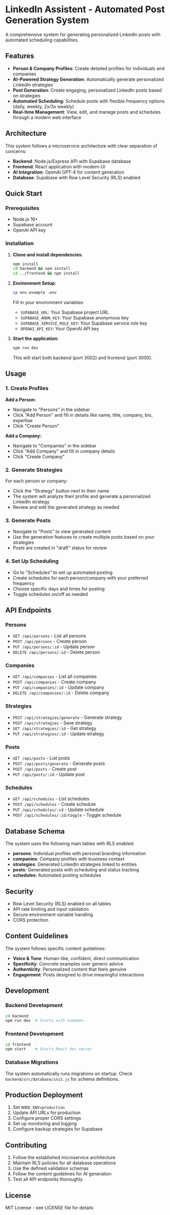 # LinkedIn Assistent - Automated Post Generation System

A comprehensive system for generating personalized LinkedIn posts with automated scheduling capabilities.

## Features

- **Person & Company Profiles**: Create detailed profiles for individuals and companies
- **AI-Powered Strategy Generation**: Automatically generate personalized LinkedIn strategies
- **Post Generation**: Create engaging, personalized LinkedIn posts based on strategies
- **Automated Scheduling**: Schedule posts with flexible frequency options (daily, weekly, 2x/3x weekly)
- **Real-time Management**: View, edit, and manage posts and schedules through a modern web interface

## Architecture

This system follows a microservice architecture with clear separation of concerns:

- **Backend**: Node.js/Express API with Supabase database
- **Frontend**: React application with modern UI
- **AI Integration**: OpenAI GPT-4 for content generation
- **Database**: Supabase with Row Level Security (RLS) enabled

## Quick Start

### Prerequisites

- Node.js 16+ 
- Supabase account
- OpenAI API key

### Installation

1. **Clone and install dependencies**:
   ```bash
   npm install
   cd backend && npm install
   cd ../frontend && npm install
   ```

2. **Environment Setup**:
   ```bash
   cp env.example .env
   ```
   
   Fill in your environment variables:
   - `SUPABASE_URL`: Your Supabase project URL
   - `SUPABASE_ANON_KEY`: Your Supabase anonymous key
   - `SUPABASE_SERVICE_ROLE_KEY`: Your Supabase service role key
   - `OPENAI_API_KEY`: Your OpenAI API key

3. **Start the application**:
   ```bash
   npm run dev
   ```

   This will start both backend (port 3002) and frontend (port 3000).

## Usage

### 1. Create Profiles

**Add a Person:**
- Navigate to "Persons" in the sidebar
- Click "Add Person" and fill in details like name, title, company, bio, expertise
- Click "Create Person"

**Add a Company:**
- Navigate to "Companies" in the sidebar  
- Click "Add Company" and fill in company details
- Click "Create Company"

### 2. Generate Strategies

For each person or company:
- Click the "Strategy" button next to their name
- The system will analyze their profile and generate a personalized LinkedIn strategy
- Review and edit the generated strategy as needed

### 3. Generate Posts

- Navigate to "Posts" to view generated content
- Use the generation features to create multiple posts based on your strategies
- Posts are created in "draft" status for review

### 4. Set Up Scheduling

- Go to "Schedules" to set up automated posting
- Create schedules for each person/company with your preferred frequency
- Choose specific days and times for posting
- Toggle schedules on/off as needed

## API Endpoints

### Persons
- `GET /api/persons` - List all persons
- `POST /api/persons` - Create person
- `PUT /api/persons/:id` - Update person
- `DELETE /api/persons/:id` - Delete person

### Companies  
- `GET /api/companies` - List all companies
- `POST /api/companies` - Create company
- `PUT /api/companies/:id` - Update company
- `DELETE /api/companies/:id` - Delete company

### Strategies
- `POST /api/strategies/generate` - Generate strategy
- `POST /api/strategies` - Save strategy
- `GET /api/strategies/:id` - Get strategy
- `PUT /api/strategies/:id` - Update strategy

### Posts
- `GET /api/posts` - List posts
- `POST /api/posts/generate` - Generate posts
- `POST /api/posts` - Create post
- `PUT /api/posts/:id` - Update post

### Schedules
- `GET /api/schedules` - List schedules
- `POST /api/schedules` - Create schedule
- `PUT /api/schedules/:id` - Update schedule
- `POST /api/schedules/:id/toggle` - Toggle schedule

## Database Schema

The system uses the following main tables with RLS enabled:

- **persons**: Individual profiles with personal branding information
- **companies**: Company profiles with business context
- **strategies**: Generated LinkedIn strategies linked to entities
- **posts**: Generated posts with scheduling and status tracking
- **schedules**: Automated posting schedules

## Security

- Row Level Security (RLS) enabled on all tables
- API rate limiting and input validation
- Secure environment variable handling
- CORS protection

## Content Guidelines

The system follows specific content guidelines:

- **Voice & Tone**: Human-like, confident, direct communication
- **Specificity**: Concrete examples over generic advice
- **Authenticity**: Personalized content that feels genuine
- **Engagement**: Posts designed to drive meaningful interactions

## Development

### Backend Development
```bash
cd backend
npm run dev  # Starts with nodemon
```

### Frontend Development  
```bash
cd frontend
npm start    # Starts React dev server
```

### Database Migrations
The system automatically runs migrations on startup. Check `backend/src/database/init.js` for schema definitions.

## Production Deployment

1. Set `NODE_ENV=production`
2. Update API URLs for production
3. Configure proper CORS settings
4. Set up monitoring and logging
5. Configure backup strategies for Supabase

## Contributing

1. Follow the established microservice architecture
2. Maintain RLS policies for all database operations
3. Use the defined validation schemas
4. Follow the content guidelines for AI generation
5. Test all API endpoints thoroughly

## License

MIT License - see LICENSE file for details
